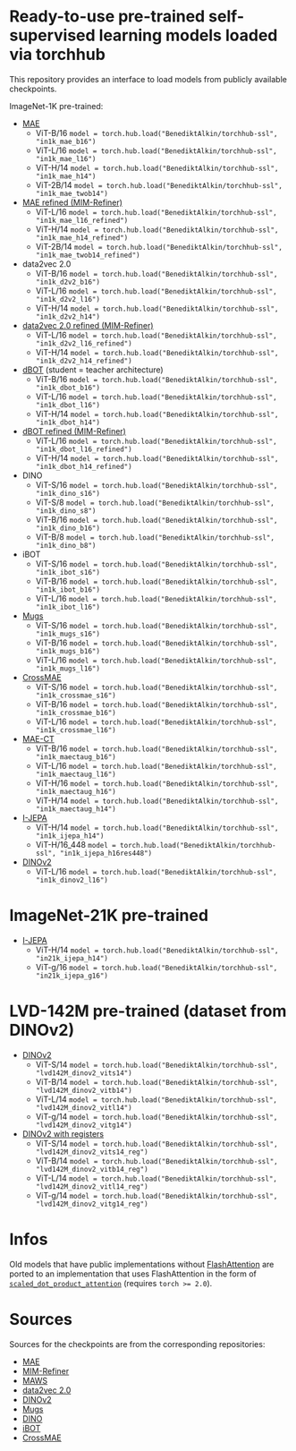 # Ready-to-use pre-trained self-supervised learning models loaded via torchhub

This repository provides an interface to load models from publicly available checkpoints.


ImageNet-1K pre-trained:

- [MAE](https://github.com/facebookresearch/mae#fine-tuning-with-pre-trained-checkpoints)
    - ViT-B/16 `model = torch.hub.load("BenediktAlkin/torchhub-ssl", "in1k_mae_b16")`
    - ViT-L/16 `model = torch.hub.load("BenediktAlkin/torchhub-ssl", "in1k_mae_l16")`
    - ViT-H/14 `model = torch.hub.load("BenediktAlkin/torchhub-ssl", "in1k_mae_h14")`
    - ViT-2B/14 `model = torch.hub.load("BenediktAlkin/torchhub-ssl", "in1k_mae_twob14")`
- [MAE refined (MIM-Refiner)](https://github.com/ml-jku/MIM-Refiner#pre-trained-models)
    - ViT-L/16 `model = torch.hub.load("BenediktAlkin/torchhub-ssl", "in1k_mae_l16_refined")`
    - ViT-H/14 `model = torch.hub.load("BenediktAlkin/torchhub-ssl", "in1k_mae_h14_refined")`
    - ViT-2B/14 `model = torch.hub.load("BenediktAlkin/torchhub-ssl", "in1k_mae_twob14_refined")`
- data2vec 2.0
    - ViT-B/16 `model = torch.hub.load("BenediktAlkin/torchhub-ssl", "in1k_d2v2_b16")`
    - ViT-L/16 `model = torch.hub.load("BenediktAlkin/torchhub-ssl", "in1k_d2v2_l16")`
    - ViT-H/14 `model = torch.hub.load("BenediktAlkin/torchhub-ssl", "in1k_d2v2_h14")`
- [data2vec 2.0 refined (MIM-Refiner)](https://github.com/ml-jku/MIM-Refiner#pre-trained-models)
    - ViT-L/16 `model = torch.hub.load("BenediktAlkin/torchhub-ssl", "in1k_d2v2_l16_refined")`
    - ViT-H/14 `model = torch.hub.load("BenediktAlkin/torchhub-ssl", "in1k_d2v2_h14_refined")`
- [dBOT](https://github.com/liuxingbin/dbot?tab=readme-ov-file#pre-trained-and-fine-tuned-models) (student = teacher architecture)
    - ViT-B/16 `model = torch.hub.load("BenediktAlkin/torchhub-ssl", "in1k_dbot_b16")`
    - ViT-L/16 `model = torch.hub.load("BenediktAlkin/torchhub-ssl", "in1k_dbot_l16")`
    - ViT-H/14 `model = torch.hub.load("BenediktAlkin/torchhub-ssl", "in1k_dbot_h14")`
- [dBOT refined (MIM-Refiner)](https://github.com/ml-jku/MIM-Refiner#pre-trained-models)
    - ViT-L/16 `model = torch.hub.load("BenediktAlkin/torchhub-ssl", "in1k_dbot_l16_refined")`
    - ViT-H/14 `model = torch.hub.load("BenediktAlkin/torchhub-ssl", "in1k_dbot_h14_refined")`
- DINO
    - ViT-S/16 `model = torch.hub.load("BenediktAlkin/torchhub-ssl", "in1k_dino_s16")`
    - ViT-S/8 `model = torch.hub.load("BenediktAlkin/torchhub-ssl", "in1k_dino_s8")`
    - ViT-B/16 `model = torch.hub.load("BenediktAlkin/torchhub-ssl", "in1k_dino_b16")`
    - ViT-B/8 `model = torch.hub.load("BenediktAlkin/torchhub-ssl", "in1k_dino_b8")`
- iBOT
    - ViT-S/16 `model = torch.hub.load("BenediktAlkin/torchhub-ssl", "in1k_ibot_s16")`
    - ViT-B/16 `model = torch.hub.load("BenediktAlkin/torchhub-ssl", "in1k_ibot_b16")`
    - ViT-L/16 `model = torch.hub.load("BenediktAlkin/torchhub-ssl", "in1k_ibot_l16")`
- [Mugs](https://github.com/sail-sg/mugs#pretrained-models-on-imagenet-1k)
    - ViT-S/16 `model = torch.hub.load("BenediktAlkin/torchhub-ssl", "in1k_mugs_s16")`
    - ViT-B/16 `model = torch.hub.load("BenediktAlkin/torchhub-ssl", "in1k_mugs_b16")`
    - ViT-L/16 `model = torch.hub.load("BenediktAlkin/torchhub-ssl", "in1k_mugs_l16")`
- [CrossMAE](https://github.com/TonyLianLong/CrossMAE?tab=readme-ov-file#models)
    - ViT-S/16 `model = torch.hub.load("BenediktAlkin/torchhub-ssl", "in1k_crossmae_s16")`
    - ViT-B/16 `model = torch.hub.load("BenediktAlkin/torchhub-ssl", "in1k_crossmae_b16")`
    - ViT-L/16 `model = torch.hub.load("BenediktAlkin/torchhub-ssl", "in1k_crossmae_l16")`
- [MAE-CT](https://github.com/ml-jku/MAE-CT?tab=readme-ov-file#mae-ctaug)
    - ViT-B/16 `model = torch.hub.load("BenediktAlkin/torchhub-ssl", "in1k_maectaug_b16")`
    - ViT-L/16 `model = torch.hub.load("BenediktAlkin/torchhub-ssl", "in1k_maectaug_l16")`
    - ViT-H/16 `model = torch.hub.load("BenediktAlkin/torchhub-ssl", "in1k_maectaug_h16")`
    - ViT-H/14 `model = torch.hub.load("BenediktAlkin/torchhub-ssl", "in1k_maectaug_h14")`
- [I-JEPA](https://github.com/facebookresearch/ijepa?tab=readme-ov-file#pretrained-models)
    - ViT-H/14 `model = torch.hub.load("BenediktAlkin/torchhub-ssl", "in1k_ijepa_h14")`
    - ViT-H/16_448 `model = torch.hub.load("BenediktAlkin/torchhub-ssl", "in1k_ijepa_h16res448")`
- [DINOv2](https://github.com/facebookresearch/dinov2)
    - ViT-L/16 `model = torch.hub.load("BenediktAlkin/torchhub-ssl", "in1k_dinov2_l16")`

# ImageNet-21K pre-trained

- [I-JEPA](https://github.com/facebookresearch/ijepa?tab=readme-ov-file#pretrained-models)
    - ViT-H/14 `model = torch.hub.load("BenediktAlkin/torchhub-ssl", "in21k_ijepa_h14")`
    - ViT-g/16 `model = torch.hub.load("BenediktAlkin/torchhub-ssl", "in21k_ijepa_g16")`

# LVD-142M pre-trained (dataset from DINOv2)

- [DINOv2](https://github.com/facebookresearch/dinov2)
    - ViT-S/14 `model = torch.hub.load("BenediktAlkin/torchhub-ssl", "lvd142M_dinov2_vits14")`
    - ViT-B/14 `model = torch.hub.load("BenediktAlkin/torchhub-ssl", "lvd142M_dinov2_vitb14")`
    - ViT-L/14 `model = torch.hub.load("BenediktAlkin/torchhub-ssl", "lvd142M_dinov2_vitl14")`
    - ViT-g/14 `model = torch.hub.load("BenediktAlkin/torchhub-ssl", "lvd142M_dinov2_vitg14")`
- [DINOv2 with registers](https://github.com/facebookresearch/dinov2)
    - ViT-S/14 `model = torch.hub.load("BenediktAlkin/torchhub-ssl", "lvd142M_dinov2_vits14_reg")`
    - ViT-B/14 `model = torch.hub.load("BenediktAlkin/torchhub-ssl", "lvd142M_dinov2_vitb14_reg")`
    - ViT-L/14 `model = torch.hub.load("BenediktAlkin/torchhub-ssl", "lvd142M_dinov2_vitl14_reg")`
    - ViT-g/14 `model = torch.hub.load("BenediktAlkin/torchhub-ssl", "lvd142M_dinov2_vitg14_reg")`


# Infos

Old models that have public implementations without [FlashAttention](https://arxiv.org/abs/2205.14135)
are ported to an implementation that uses FlashAttention in the form of
[`scaled_dot_product_attention`](https://pytorch.org/docs/stable/generated/torch.nn.functional.scaled_dot_product_attention.html) 
(requires `torch >= 2.0`).


# Sources

Sources for the checkpoints are from the corresponding repositories:

- [MAE](https://github.com/facebookresearch/mae#fine-tuning-with-pre-trained-checkpoints)
- [MIM-Refiner](https://github.com/ml-jku/MIM-Refiner#pre-trained-models)
- [MAWS](https://github.com/facebookresearch/maws)
- [data2vec 2.0](https://github.com/facebookresearch/fairseq/tree/main/examples/data2vec)
- [DINOv2](https://github.com/facebookresearch/dinov2)
- [Mugs](https://github.com/sail-sg/mugs#pretrained-models-on-imagenet-1k)
- [DINO](https://github.com/facebookresearch/dino#pretrained-models)
- [iBOT](https://github.com/bytedance/ibot#pre-trained-models)
- [CrossMAE](https://github.com/TonyLianLong/CrossMAE?tab=readme-ov-file#models)
